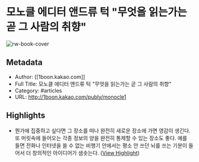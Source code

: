 # 모노클 에디터 앤드류 턱 "무엇을 읽는가는 곧 그 사람의 취향"

![rw-book-cover](https://readwise-assets.s3.amazonaws.com/static/images/article4.6bc1851654a0.png)

## Metadata
- Author: [[1boon.kakao.com]]
- Full Title: 모노클 에디터 앤드류 턱 "무엇을 읽는가는 곧 그 사람의 취향"
- Category: #articles
- URL: http://1boon.kakao.com/publy/monocle1

## Highlights
- 뭔가에 집중하고 싶다면 그 장소를 떠나 완전히 새로운 장소에 가면 영감이 생긴다. 또 머릿속에 들어오는 각종 정보의 양을 완전히 통제할 수 있는 장소도 좋다. 예를 들면 전화나 인터넷을 쓸 수 없는 비행기 안에서는 평소 안 쓰던 뇌를 쓰는 기분이 들어서 더 창의적인 아이디어가 샘솟는다. ([View Highlight](https://instapaper.com/read/893207827/4966967))
